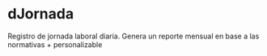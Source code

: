 # dJornada
Registro de jornada laboral diaria. Genera un reporte mensual en base a las normativas + personalizable
